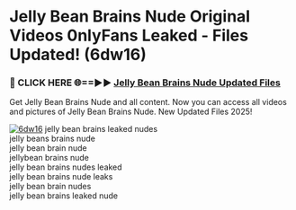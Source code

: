 # Jelly Bean Brains Nude Original Videos 0nlyFans Leaked - Files Updated! (6dw16)

<h3>🔴 CLICK HERE 🌐==►► <a href="https://tinyurl.com/yrmya6cz" rel="nofollow">Jelly Bean Brains Nude Updated Files</a></h3>

Get Jelly Bean Brains Nude and all content. Now you can access all videos and pictures of Jelly Bean Brains Nude. New Updated Files 2025!

[![6dw16](https://i.imgur.com/FMdXYCs.gif)](https://tinyurl.com/yrmya6cz)
jelly bean brains leaked nudes<br>
jelly beans brains nude<br>
jelly bean brain nude<br>
jellybean brains nude<br>
jelly bean brains nudes leaked<br>
jelly bean brains nude leaks<br>
jelly bean brain nudes<br>
jelly bean brains leaked nude